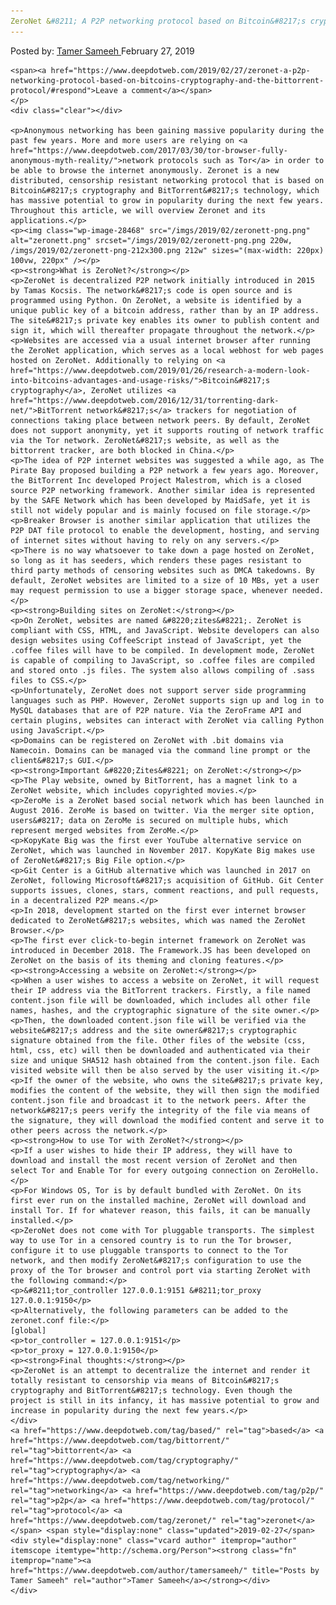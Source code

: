 ```yaml
---
ZeroNet &#8211; A P2P networking protocol based on Bitcoin&#8217;s cryptography and the BitTorrent protocol
---
```

<article class="post-listing post-28464 post type-post status-publish format-standard has-post-thumbnail hentry  tag-based tag-bittorrent tag-cryptography tag-networking tag-p2p tag-protocol tag-zeronet">
    <div class="post-inner">
        <span>Posted by: <a href="https://www.deepdotweb.com/author/tamersameeh/" title="">Tamer Sameeh </a></span>
    <span>February 27, 2019</span>
    
    <span><a href="https://www.deepdotweb.com/2019/02/27/zeronet-a-p2p-networking-protocol-based-on-bitcoins-cryptography-and-the-bittorrent-protocol/#respond">Leave a comment</a></span>
    </p>
    <div class="clear"></div>
    
    <p>Anonymous networking has been gaining massive popularity during the past few years. More and more users are relying on <a href="https://www.deepdotweb.com/2017/03/30/tor-browser-fully-anonymous-myth-reality/">network protocols such as Tor</a> in order to be able to browse the internet anonymously. Zeronet is a new distributed, censorship resistant networking protocol that is based on Bitcoin&#8217;s cryptography and BitTorrent&#8217;s technology, which has massive potential to grow in popularity during the next few years. Throughout this article, we will overview Zeronet and its applications.</p>
    <p><img class="wp-image-28468" src="/imgs/2019/02/zeronett-png.png" alt="zeronett.png" srcset="/imgs/2019/02/zeronett-png.png 220w, /imgs/2019/02/zeronett-png-212x300.png 212w" sizes="(max-width: 220px) 100vw, 220px" /></p>
    <p><strong>What is ZeroNet?</strong></p>
    <p>ZeroNet is decentralized P2P network initially introduced in 2015 by Tamas Kocsis. The network&#8217;s code is open source and is programmed using Python. On ZeroNet, a website is identified by a unique public key of a bitcoin address, rather than by an IP address. The site&#8217;s private key enables its owner to publish content and sign it, which will thereafter propagate throughout the network.</p>
    <p>Websites are accessed via a usual internet browser after running the ZeroNet application, which serves as a local webhost for web pages hosted on ZeroNet. Additionally to relying on <a href="https://www.deepdotweb.com/2019/01/26/research-a-modern-look-into-bitcoins-advantages-and-usage-risks/">Bitcoin&#8217;s cryptography</a>, ZeroNet utilizes <a href="https://www.deepdotweb.com/2016/12/31/torrenting-dark-net/">BitTorrent network&#8217;s</a> trackers for negotiation of connections taking place between network peers. By default, ZeroNet does not support anonymity, yet it supports routing of network traffic via the Tor network. ZeroNet&#8217;s website, as well as the bittorrent tracker, are both blocked in China.</p>
    <p>The idea of P2P internet websites was suggested a while ago, as The Pirate Bay proposed building a P2P network a few years ago. Moreover, the BitTorrent Inc developed Project Malestrom, which is a closed source P2P networking framework. Another similar idea is represented by the SAFE Network which has been developed by MaidSafe, yet it is still not widely popular and is mainly focused on file storage.</p>
    <p>Breaker Browser is another similar application that utilizes the P2P DAT file protocol to enable the development, hosting, and serving of internet sites without having to rely on any servers.</p>
    <p>There is no way whatsoever to take down a page hosted on ZeroNet, so long as it has seeders, which renders these pages resistant to third party methods of censoring websites such as DMCA takedowns. By default, ZeroNet websites are limited to a size of 10 MBs, yet a user may request permission to use a bigger storage space, whenever needed.</p>
    <p><strong>Building sites on ZeroNet:</strong></p>
    <p>On ZeroNet, websites are named &#8220;zites&#8221;. ZeroNet is compliant with CSS, HTML, and JavaScript. Website developers can also design websites using CoffeeScript instead of JavaScript, yet the .coffee files will have to be compiled. In development mode, ZeroNet is capable of compiling to JavaScript, so .coffee files are compiled and stored onto .js files. The system also allows compiling of .sass files to CSS.</p>
    <p>Unfortunately, ZeroNet does not support server side programming languages such as PHP. However, ZeroNet supports sign up and log in to MySQL databases that are of P2P nature. Via the ZeroFrame API and certain plugins, websites can interact with ZeroNet via calling Python using JavaScript.</p>
    <p>Domains can be registered on ZeroNet with .bit domains via Namecoin. Domains can be managed via the command line prompt or the client&#8217;s GUI.</p>
    <p><strong>Important &#8220;Zites&#8221; on ZeroNet:</strong></p>
    <p>The Play website, owned by BitTorrent, has a magnet link to a ZeroNet website, which includes copyrighted movies.</p>
    <p>ZeroMe is a ZeroNet based social network which has been launched in August 2016. ZeroMe is based on twitter. Via the merger site option, users&#8217; data on ZeroMe is secured on multiple hubs, which represent merged websites from ZeroMe.</p>
    <p>KopyKate Big was the first ever YouTube alternative service on ZeroNet, which was launched in November 2017. KopyKate Big makes use of ZeroNet&#8217;s Big File option.</p>
    <p>Git Center is a GitHub alternative which was launched in 2017 on ZeroNet, following Microsoft&#8217;s acquisition of GitHub. Git Center supports issues, clones, stars, comment reactions, and pull requests, in a decentralized P2P means.</p>
    <p>In 2018, development started on the first ever internet browser dedicated to ZeroNet&#8217;s websites, which was named the ZeroNet Browser.</p>
    <p>The first ever click-to-begin internet framework on ZeroNet was introduced in December 2018. The Framework.JS has been developed on ZeroNet on the basis of its theming and cloning features.</p>
    <p><strong>Accessing a website on ZeroNet:</strong></p>
    <p>When a user wishes to access a website on ZeroNet, it will request their IP address via the BitTorrent trackers. Firstly, a file named content.json file will be downloaded, which includes all other file names, hashes, and the cryptographic signature of the site owner.</p>
    <p>Then, the downloaded content.json file will be verified via the website&#8217;s address and the site owner&#8217;s cryptographic signature obtained from the file. Other files of the website (css, html, css, etc) will then be downloaded and authenticated via their size and unique SHA512 hash obtained from the content.json file. Each visited website will then be also served by the user visiting it.</p>
    <p>If the owner of the website, who owns the site&#8217;s private key, modifies the content of the website, they will then sign the modified content.json file and broadcast it to the network peers. After the network&#8217;s peers verify the integrity of the file via means of the signature, they will download the modified content and serve it to other peers across the network.</p>
    <p><strong>How to use Tor with ZeroNet?</strong></p>
    <p>If a user wishes to hide their IP address, they will have to download and install the most recent version of ZeroNet and then select Tor and Enable Tor for every outgoing connection on ZeroHello.</p>
    <p>For Windows OS, Tor is by default bundled with ZeroNet. On its first ever run on the installed machine, ZeroNet will download and install Tor. If for whatever reason, this fails, it can be manually installed.</p>
    <p>ZeroNet does not come with Tor pluggable transports. The simplest way to use Tor in a censored country is to run the Tor browser, configure it to use pluggable transports to connect to the Tor network, and then modify ZeroNet&#8217;s configuration to use the proxy of the Tor browser and control port via starting ZeroNet with the following command:</p>
    <p>&#8211;tor_controller 127.0.0.1:9151 &#8211;tor_proxy 127.0.0.1:9150</p>
    <p>Alternatively, the following parameters can be added to the zeronet.conf file:</p>
    [global]
    <p>tor_controller = 127.0.0.1:9151</p>
    <p>tor_proxy = 127.0.0.1:9150</p>
    <p><strong>Final thoughts:</strong></p>
    <p>ZeroNet is an attempt to decentralize the internet and render it totally resistant to censorship via means of Bitcoin&#8217;s cryptography and BitTorrent&#8217;s technology. Even though the project is still in its infancy, it has massive potential to grow and increase in popularity during the next few years.</p>
    </div>
    <a href="https://www.deepdotweb.com/tag/based/" rel="tag">based</a> <a href="https://www.deepdotweb.com/tag/bittorrent/" rel="tag">bittorrent</a> <a href="https://www.deepdotweb.com/tag/cryptography/" rel="tag">cryptography</a> <a href="https://www.deepdotweb.com/tag/networking/" rel="tag">networking</a> <a href="https://www.deepdotweb.com/tag/p2p/" rel="tag">p2p</a> <a href="https://www.deepdotweb.com/tag/protocol/" rel="tag">protocol</a> <a href="https://www.deepdotweb.com/tag/zeronet/" rel="tag">zeronet</a></span> <span style="display:none" class="updated">2019-02-27</span>
    <div style="display:none" class="vcard author" itemprop="author" itemscope itemtype="http://schema.org/Person"><strong class="fn" itemprop="name"><a href="https://www.deepdotweb.com/author/tamersameeh/" title="Posts by Tamer Sameeh" rel="author">Tamer Sameeh</a></strong></div>
    </div>
</article>

